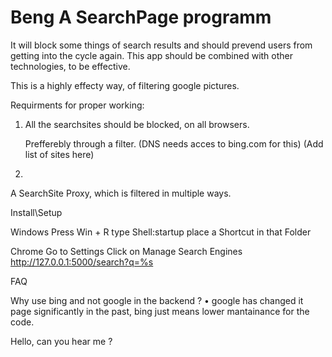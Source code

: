 # Beng        A SearchPage programm
It will block some things of search results and should prevend users from getting into the cycle again.
This app should be combined with other technologies, to be effective.

This is a highly effecty way, of filtering google pictures.

Requirments for proper working:
1. All the searchsites should be blocked, on all browsers.
      
    Prefferebly through a filter. (DNS needs acces to bing.com for this)
    (Add list of sites here)
    
2. 


A SearchSite Proxy, which is filtered in multiple ways.




Install\Setup

Windows
Press Win + R
type Shell:startup
place a Shortcut in that Folder

Chrome
Go to Settings
Click on Manage Search Engines
http://127.0.0.1:5000/search?q=%s


FAQ

Why use bing and not google in the backend ?
  • google has changed it page significantly in the past, bing just means lower mantainance for the code.
  
  Hello, can you hear me ?

